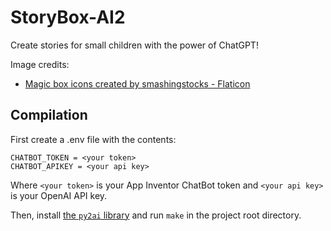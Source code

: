 # StoryBox-AI2
Create stories for small children with the power of ChatGPT!

Image credits:
* [Magic box icons created by smashingstocks - Flaticon](https://www.flaticon.com/free-icons/magic-box)

## Compilation
First create a .env file with the contents:

```
CHATBOT_TOKEN = <your token>
CHATBOT_APIKEY = <your api key>
```

Where `<your token>` is your App Inventor ChatBot token and `<your api key>` is your OpenAI API key.

Then, install [the `py2ai` library](https://github.com/david-why/py2ai) and run `make` in the project root directory.
